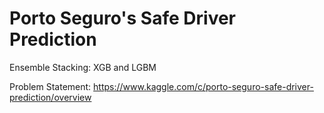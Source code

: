 # Porto Seguro's Safe Driver Prediction

Ensemble Stacking: XGB and LGBM

Problem Statement: https://www.kaggle.com/c/porto-seguro-safe-driver-prediction/overview
